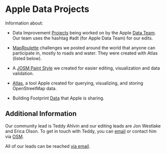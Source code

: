 # Apple Data Projects

Information about:

* Data Improvement [Projects](https://github.com/osmlab/appledata/issues) being worked on by the Apple [Data Team](https://github.com/osmlab/appledata/wiki/Data-Team). Our team uses the hashtag #adt (for Apple Data Team) for our edits.   

* [MapRoulette](https://github.com/osmlab/appledata/wiki/MapRoulette-Challenges) challenges we posted around the world that anyone can participate in, mostly to roads and water. They were created with Atlas (listed below).

* A [JOSM Paint Style](https://github.com/osmlab/applepaintstyles) we created for easier editing, visualization and data validation.

* [Atlas](https://github.com/osmlab/atlas), a tool Apple created for querying, visualizing, and storing OpenStreetMap data.

* Building Footprint [Data](https://github.com/osmlab/appledata/blob/master/BUILDINGS.md) that Apple is sharing.

## Additional Information
Our community lead is Teddy Ahlvin and our editing leads are Jon Westlake and Erica Olson.
To get in touch with Teddy, you can [email](mailto:tahvlin@apple.com) or contact him via [OSM](https://www.openstreetmap.org/user/LessThan3Nodes). 

All of our leads can be reached [via email](mailto:osm-feedback@group.apple.com).
